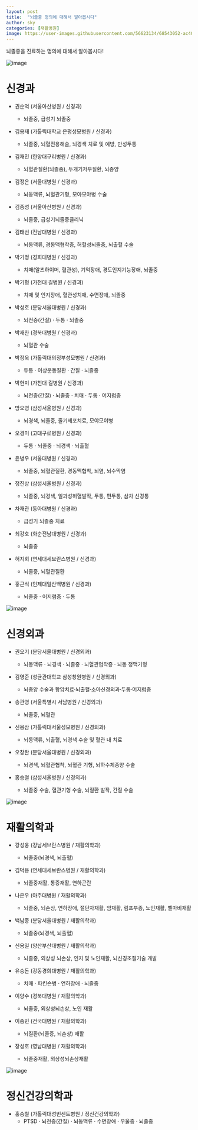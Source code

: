 ```yaml
---
layout: post
title:  "뇌졸중 명의에 대해서 알아봅시다"
author: sky
categories: [재활병원]
image: https://user-images.githubusercontent.com/56623134/68543052-ac407e00-03f5-11ea-9502-3d8a847773dd.png
---
```


뇌졸중을 진료하는 명의에 대해서 알아봅시다!

![image](https://user-images.githubusercontent.com/56623134/69489797-86b97700-0ec1-11ea-870d-74944e0994d3.png)

# 신경과


- 권순억 (서울아산병원 / 신경과)
  - 뇌졸중, 급성기 뇌졸중

- 김용재 (가톨릭대학교 은평성모병원 / 신경과)
  - 뇌졸중, 뇌혈전용해술, 뇌경색 치료 및 예방, 만성두통

- 김재민 (한양대구리병원 / 신경과)
  - 뇌혈관질환(뇌졸중), 두개기저부질환, 뇌종양

- 김정은 (서울대병원 / 신경과)
  - 뇌동맥류, 뇌혈관기형, 모아모야병 수술

- 김종성 (서울아산병원 / 신경과)
  - 뇌졸중, 급성기뇌졸중클리닉

- 김태선 (전남대병원 / 신경과)
  - 뇌동맥류, 경동맥협착증, 허혈성뇌졸중, 뇌출혈 수술

- 박기정 (경희대병원 / 신경과)
  - 치매(알츠하이머, 혈관성), 기억장애, 경도인지기능장애, 뇌졸중

- 박기형 (가천대 길병원 / 신경과)
  - 치매 및 인지장애, 혈관성치매, 수면장애, 뇌졸중

- 박성호 (분당서울대병원 / 신경과)
  - 뇌전증(간질) · 두통 · 뇌졸중

- 박재찬 (경북대병원 / 신경과)
  - 뇌혈관 수술

- 박정욱 (가톨릭대의정부성모병원 / 신경과)
  - 두통 · 이상운동질환 · 간질 · 뇌졸중

- 박현미 (가천대 길병원 / 신경과)
  - 뇌전증(간질) · 뇌졸중 · 치매 · 두통 · 어지럼증

- 방오영 (삼성서울병원 / 신경과)
  - 뇌경색, 뇌졸중, 줄기세포치료, 모야모야병

- 오경미 (고대구로병원 / 신경과)
  - 두통 · 뇌졸중 · 뇌경색 · 뇌출혈

- 윤병우 (서울대병원 / 신경과)
  - 뇌졸중, 뇌혈관질환, 경동맥협착, 뇌염, 뇌수막염

- 정진상 (삼성서울병원 / 신경과)
  - 뇌졸중, 뇌경색, 일과성허혈발작, 두통, 편두통, 삼차 신경통

- 차재관 (동아대병원 / 신경과)
  - 급성기 뇌졸중 치료

- 최강호 (화순전남대병원 / 신경과)
  - 뇌졸중

- 허지회 (연세대세브란스병원 / 신경과)
  - 뇌졸중, 뇌혈관질환

- 홍근식 (인제대일산백병원 / 신경과)
  - 뇌졸중 · 어지럼증 · 두통




![image](https://user-images.githubusercontent.com/56623134/69489815-cbdda900-0ec1-11ea-9e52-41bbaed45138.png)

# 신경외과

- 권오기 (분당서울대병원 / 신경외과)
  - 뇌동맥류 · 뇌경색 · 뇌졸중 · 뇌혈관협착증 · 뇌동 정맥기형

- 김영준 (성균관대학교 삼성창원병원 / 신경외과)
  - 뇌종양 수술과 항암치료·뇌출혈·소아신경외과·두통·어지럼증

- 송관영 (서울특별시 서남병원 / 신경외과)
  - 뇌졸중, 뇌혈관

- 신용삼 (가톨릭대서울성모병원 / 신경외과)
  - 뇌동맥류, 뇌출혈, 뇌경색 수술 및 혈관 내 치료

- 오창완 (분당서울대병원 / 신경외과)
  - 뇌경색, 뇌혈관협착, 뇌혈관 기형, 뇌하수체종양 수술

- 홍승철 (삼성서울병원 / 신경외과)
  - 뇌졸중 수술, 혈관기형 수술, 뇌질환 발작, 간질 수술


![image](https://user-images.githubusercontent.com/56623134/69489780-4b1ead00-0ec1-11ea-90ec-45d1dae2a23b.png)

# 재활의학과

- 강성웅 (강남세브란스병원 / 재활의학과)
  - 뇌졸중(뇌경색, 뇌출혈)

- 김덕용 (연세대세브란스병원 / 재활의학과)
  - 뇌졸중재활, 통증재활, 연하곤란

- 나은우 (아주대병원 / 재활의학과)
  - 뇌졸중, 뇌손상, 연하장애, 절단자재활, 암재활, 림프부종, 노인재활, 벨마비재활

- 백남종 (분당서울대병원 / 재활의학과)
  - 뇌졸중(뇌경색, 뇌출혈)

- 신용일 (양산부산대병원 / 재활의학과)
  - 뇌졸중, 외상성 뇌손상, 인지 및 노인재활, 뇌신경조절기술 개발

- 유승돈 (강동경희대병원 / 재활의학과)
  - 치매 · 파킨슨병 · 연하장애 · 뇌졸중

- 이양수 (경북대병원 / 재활의학과)
  - 뇌졸중, 외상성뇌손상, 노인 재활

- 이종민 (건국대병원 / 재활의학과)
  - 뇌질환(뇌졸증, 뇌손상) 재활

- 장성호 (영남대병원 / 재활의학과)
  - 뇌졸중재활, 외상성뇌손상재활



![image](https://user-images.githubusercontent.com/56623134/69489846-2840c880-0ec2-11ea-96f3-c9596b91ee25.png)

# 정신건강의학과

- 홍승철 (가톨릭대성빈센트병원 / 정신건강의학과)
  - PTSD · 뇌전증(간질) · 뇌동맥류 · 수면장애 · 우울증 · 뇌졸중
